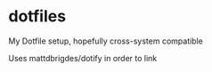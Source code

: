 dotfiles
========

My Dotfile setup, hopefully cross-system compatible

Uses mattdbrigdes/dotify in order to link
